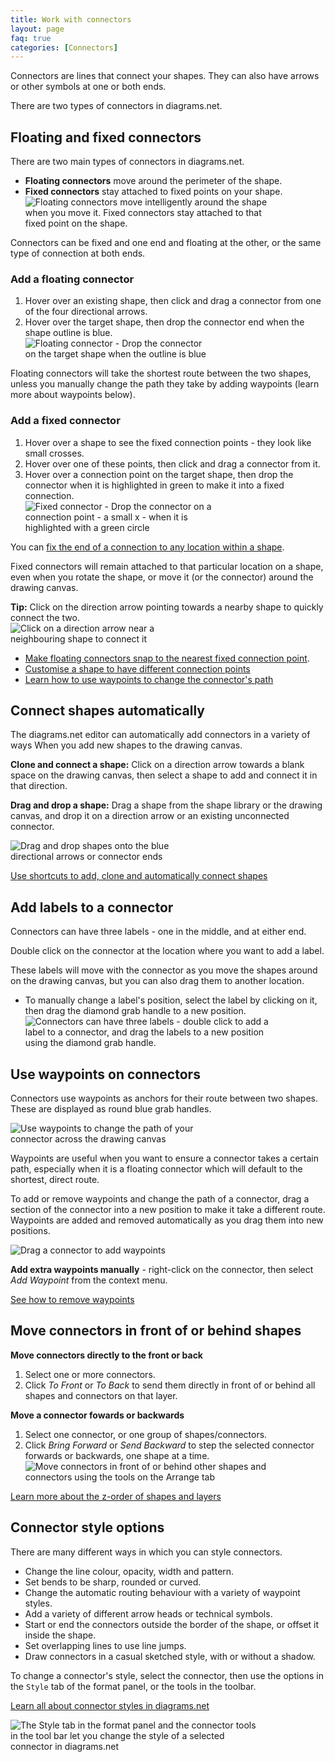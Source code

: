 ```yaml
---
title: Work with connectors
layout: page
faq: true
categories: [Connectors]
---
```


Connectors are lines that connect your shapes. They can also have arrows or other symbols at one or both ends. 

There are two types of connectors in diagrams.net.

## Floating and fixed connectors

There are two main types of connectors in diagrams.net. 

* **Floating connectors** move around the perimeter of the shape. 
* **Fixed connectors**  stay attached to fixed points on your shape. 
<br /><img src="/assets/img/blog/connector-floating-vs-fixed.gif" style="width=100%;max-width:400px;height:auto;" alt="Floating connectors move intelligently around the shape when you move it. Fixed connectors stay attached to that fixed point on the shape.">

Connectors can be fixed and one end and floating at the other, or the same type of connection at both ends. 

### Add a floating connector

1. Hover over an existing shape, then click and drag a connector from one of the four directional arrows.
2. Hover over the target shape, then drop the connector end when the shape outline is blue. 
<br /><img src="/assets/img/blog/connector-floating.png" style="width=100%;max-width:300px;height:auto;" alt="Floating connector - Drop the connector on the target shape when the outline is blue">

Floating connectors will take the shortest route between the two shapes, unless you manually change the path they take by adding waypoints (learn more about waypoints below).

### Add a fixed connector 
1. Hover over a shape to see the fixed connection points - they look like small crosses.
2. Hover over one of these points, then click and drag a connector from it.
3. Hover over a connection point on the target shape, then drop the connector when it is highlighted in green to make it into a fixed connection.
<br /><img src="/assets/img/blog/connector-fixed.png" style="width=100%;max-width:300px;height:auto;" alt="Fixed connector - Drop the connector on a connection point - a small x - when it is highlighted with a green circle">

You can [fix the end of a connection to any location within a shape](/doc/faq/connect-to-shapes-anywhere.html).

Fixed connectors will remain attached to that particular location on a shape, even when you rotate the shape, or move it (or the connector) around the drawing canvas.

**Tip:** Click on the direction arrow pointing towards a nearby shape to quickly connect the two.
<br /><img src="/assets/img/blog/connector-direction-arrow.png" style="width=100%;max-width:250px;height:auto;" alt="Click on a direction arrow near a neighbouring shape to connect it">

* [Make floating connectors snap to the nearest fixed connection point](/blog/snap-to-point). 
* [Customise a shape to have different connection points](/doc/faq/shape-connection-points-customise.html)
* [Learn how to use waypoints to change the connector's path](/blog/waypoints-connectors.html)

## Connect shapes automatically

The diagrams.net editor can automatically add connectors in a variety of ways When you add new shapes to the drawing canvas.

**Clone and connect a shape:** Click on a direction arrow towards a blank space on the drawing canvas, then select a shape to add and connect it in that direction. 

**Drag and drop a shape:** Drag a shape from the shape library or the drawing canvas, and drop it on a direction arrow or an existing unconnected connector.

<img src="/assets/img/blog/shapes-clone-add-connect.gif" style="width=100%;max-width:300px;height:auto;" alt="Drag and drop shapes onto the blue directional arrows or connector ends">

[Use shortcuts to add, clone and automatically connect shapes](/blog/connect-shapes.html)

## Add labels to a connector

Connectors can have three labels - one in the middle, and at either end. 

Double click on the connector at the location where you want to add a label.

These labels will move with the connector as you move the shapes around on the drawing canvas, but you can also drag them to another location. 
* To manually change a label's position, select the label by clicking on it, then drag the diamond grab handle to a new position.
<br /><img src="/assets/img/blog/connector-label.png" style="width=100%;max-width:400px;height:auto;" alt="Connectors can have three labels - double click to add a label to a connector, and drag the labels to a new position using the diamond grab handle.">

## Use waypoints on connectors

Connectors use waypoints as anchors for their route between two shapes. These are displayed as round blue grab handles. 

<img src="/assets/img/blog/connector-waypoints.png" style="width=100%;max-width:300px;height:auto;" alt="Use waypoints to change the path of your connector across the drawing canvas">

Waypoints are useful when you want to ensure a connector takes a certain path, especially when it is a floating connector which will default to the shortest, direct route.

To add or remove waypoints and change the path of a connector, drag a section of the connector into a new position to make it take a different route. Waypoints are added and removed automatically as you drag them into new positions. 

<img src="/assets/img/blog/waypoints-add.gif" style="width=100%;max-width:300px;height:auto;" alt="Drag a connector to add waypoints">

**Add extra waypoints manually** - right-click on the connector, then select _Add Waypoint_ from the context menu. 

[See how to remove waypoints](/doc/faq/add-remove-waypoints.html)

## Move connectors in front of or behind shapes

**Move connectors directly to the front or back**

1. Select one or more connectors. 
2. Click _To Front_ or _To Back_ to send them directly in front of or behind all shapes and connectors on that layer.

**Move a connector fowards or backwards**

1. Select one connector, or one group of shapes/connectors.
2. Click _Bring Forward_ or _Send Backward_ to step the selected connector forwards or backwards, one shape at a time.
<br /><img src="/assets/img/blog/arrange-tab-connector-bring-forward.gif" style="width=100%;max-width:400px;height:auto;" alt="Move connectors in front of or behind other shapes and connectors using the tools on the Arrange tab">

[Learn more about the z-order of shapes and layers](/blog/move-shapes-forwards-backwards.html)


## Connector style options

There are many different ways in which you can style connectors. 
* Change the line colour, opacity, width and pattern.
* Set bends to be sharp, rounded or curved.
* Change the automatic routing behaviour with a variety of waypoint styles.
* Add a variety of different arrow heads or technical symbols. 
* Start or end the connectors outside the border of the shape, or offset it inside the shape.
* Set overlapping lines to use line jumps.
* Draw connectors in a casual sketched style, with or without a shadow.

To change a connector's style, select the connector, then use the options in the ``Style`` tab of the format panel, or the tools in the toolbar.

[Learn all about connector styles in diagrams.net](/doc/faq/connector-styles.html)

<img src="/assets/img/blog/connector-style-tools.png" style="width=100%;max-width:400px;;height:auto;" alt="The Style tab in the format panel and the connector tools in the tool bar let you change the style of a selected connector in diagrams.net">